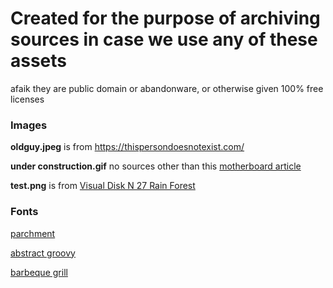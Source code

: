 # Created for the purpose of archiving sources in case we use any of these assets

afaik they are public domain or abandonware, or otherwise given 100% free licenses

### Images

**oldguy.jpeg** is from https://thispersondoesnotexist.com/

**under construction.gif** no sources other than this [motherboard article](https://www.vice.com/en/article/9akenz/this-guy-compiled-every-under-construction-gif-from-the-90s)

**test.png** is from [Visual Disk N 27 Rain Forest](https://archive.org/details/visual-disk-n-27-rain-forest)

### Fonts

[parchment](https://www.fontspace.com/parchment-mf-font-f5825)

[abstract groovy](https://www.fontspace.com/a-abstract-groovy-font-f52134)

[barbeque grill](https://www.fontspace.com/a-barbeque-grill-font-f51563)


